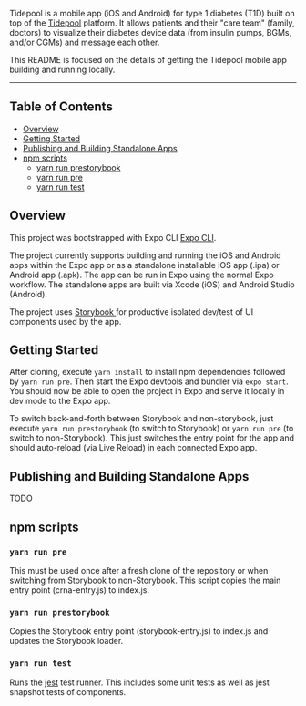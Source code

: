 Tidepool is a mobile app (iOS and Android) for type 1 diabetes (T1D) built on top of the [Tidepool](http://tidepool.org/) platform. It allows patients and their "care team" (family, doctors) to visualize their diabetes device data (from insulin pumps, BGMs, and/or CGMs) and message each other.

This README is focused on the details of getting the Tidepool mobile app building and running locally.

---

## Table of Contents

- [Overview](#overview)
- [Getting Started](#getting-started)
- [Publishing and Building Standalone Apps](#publishing-and-building-standalone-apps-)
- [npm scripts](#npm-scripts)
  - [yarn run prestorybook](#yarn-run-prestorybook)
  - [yarn run pre](#yarn-run-pre)
  - [yarn run test](#yarn-run-test)

## Overview

This project was bootstrapped with Expo CLI [Expo CLI](https://docs.expo.io/versions/latest/workflow/expo-cli/).

The project currently supports building and running the iOS and Android apps within the Expo app or as a standalone installable iOS app (.ipa) or Android app (.apk). The app can be run in Expo using the normal Expo workflow. The standalone apps are built via Xcode (iOS) and Android Studio (Android).

The project uses [Storybook ](https://storybook.js.org/) for productive isolated dev/test of UI components used by the app.

## Getting Started

After cloning, execute `yarn install` to install npm dependencies followed by `yarn run pre`. Then start the Expo devtools and bundler via `expo start`. You should now be able to open the project in Expo and serve it locally in dev mode to the Expo app.

To switch back-and-forth between Storybook and non-storybook, just execute `yarn run prestorybook` (to switch to Storybook) or `yarn run pre` (to switch to non-Storybook). This just switches the entry point for the app and should auto-reload (via Live Reload) in each connected Expo app.

## Publishing and Building Standalone Apps

TODO

## npm scripts

### `yarn run pre`

This must be used once after a fresh clone of the repository or when switching from Storybook to non-Storybook. This script copies the main entry point (crna-entry.js) to index.js.

### `yarn run prestorybook`

Copies the Storybook entry point (storybook-entry.js) to index.js and updates the Storybook loader.

### `yarn run test`

Runs the [jest](https://github.com/facebook/jest) test runner. This includes some unit tests as well as jest snapshot tests of components.

